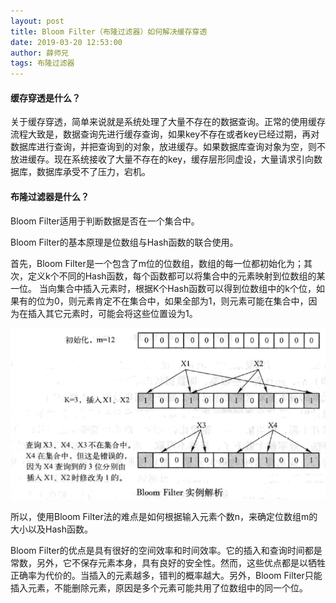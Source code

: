 ```yaml
---
layout: post
title: Bloom Filter（布隆过滤器）如何解决缓存穿透
date: 2019-03-20 12:53:00
author: 薛师兄
tags: 布隆过滤器
---
```


#### 缓存穿透是什么？

关于缓存穿透，简单来说就是系统处理了大量不存在的数据查询。正常的使用缓存流程大致是，数据查询先进行缓存查询，如果key不存在或者key已经过期，再对数据库进行查询，并把查询到的对象，放进缓存。如果数据库查询对象为空，则不放进缓存。现在系统接收了大量不存在的key，缓存层形同虚设，大量请求引向数据库，数据库承受不了压力，宕机。

#### 布隆过滤器是什么？

Bloom Filter适用于判断数据是否在一个集合中。

Bloom Filter的基本原理是位数组与Hash函数的联合使用。

首先，Bloom Filter是一个包含了m位的位数组，数组的每一位都初始化为；其次，定义k个不同的Hash函数，每个函数都可以将集合中的元素映射到位数组的某一位。
当向集合中插入元素时，根据K个Hash函数可以得到位数组中的k个位，如果有的位为0，则元素肯定不在集合中，如果全部为1，则元素可能在集合中，因为在插入其它元素时，可能会将这些位置设为1。

![](./20190320BloomFilter布隆过滤器如何解决缓存穿透/1136672-20190320125241746-1209592518.png)

所以，使用Bloom Filter法的难点是如何根据输入元素个数n，来确定位数组m的大小以及Hash函数。

Bloom Filter的优点是具有很好的空间效率和时间效率。它的插入和查询时间都是常数，另外，它不保存元素本身，具有良好的安全性。然而，这些优点都是以牺牲正确率为代价的。当插入的元素越多，错判的概率越大。另外，Bloom Filter只能插入元素，不能删除元素，原因是多个元素可能共用了位数组中的同一个位。